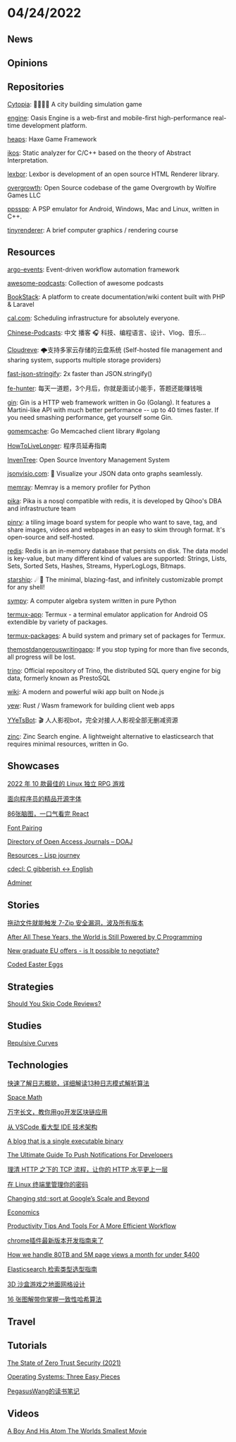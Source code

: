 # 04/24/2022

## News

## Opinions

## Repositories
[Cytopia](https://github.com/CytopiaTeam/Cytopia): 🌳🏡🏢🌲 A city building simulation game

[engine](https://github.com/oasis-engine/engine): Oasis Engine is a web-first and mobile-first high-performance real-time development platform.

[heaps](https://github.com/HeapsIO/heaps): Haxe Game Framework

[ikos](https://github.com/NASA-SW-VnV/ikos): Static analyzer for C/C++ based on the theory of Abstract Interpretation.

[lexbor](https://github.com/lexbor/lexbor): Lexbor is development of an open source HTML Renderer library.

[overgrowth](https://github.com/WolfireGames/overgrowth): Open Source codebase of the game Overgrowth by Wolfire Games LLC

[ppsspp](https://github.com/hrydgard/ppsspp): A PSP emulator for Android, Windows, Mac and Linux, written in C++.

[tinyrenderer](https://github.com/ssloy/tinyrenderer): A brief computer graphics / rendering course

## Resources
[argo-events](https://github.com/argoproj/argo-events): Event-driven workflow automation framework

[awesome-podcasts](https://github.com/rShetty/awesome-podcasts): Collection of awesome podcasts

[BookStack](https://github.com/BookStackApp/BookStack): A platform to create documentation/wiki content built with PHP & Laravel

[cal.com](https://github.com/calcom/cal.com): Scheduling infrastructure for absolutely everyone.

[Chinese-Podcasts](https://github.com/alaskasquirrel/Chinese-Podcasts): 中文 播客 🎧 科技、编程语言、设计、Vlog、音乐...

[Cloudreve](https://github.com/cloudreve/Cloudreve): 🌩支持多家云存储的云盘系统 (Self-hosted file management and sharing system, supports multiple storage providers)

[fast-json-stringify](https://github.com/fastify/fast-json-stringify): 2x faster than JSON.stringify()

[fe-hunter](https://github.com/BetaSu/fe-hunter): 每天一道题，3个月后，你就是面试小能手，答题还能赚钱哦

[gin](https://github.com/gin-gonic/gin): Gin is a HTTP web framework written in Go (Golang). It features a Martini-like API with much better performance -- up to 40 times faster. If you need smashing performance, get yourself some Gin.

[gomemcache](https://github.com/bradfitz/gomemcache): Go Memcached client library #golang

[HowToLiveLonger](https://github.com/geekan/HowToLiveLonger): 程序员延寿指南

[InvenTree](https://github.com/inventree/InvenTree): Open Source Inventory Management System

[jsonvisio.com](https://github.com/AykutSarac/jsonvisio.com): 🧩 Visualize your JSON data onto graphs seamlessly.

[memray](https://github.com/bloomberg/memray): Memray is a memory profiler for Python

[pika](https://github.com/OpenAtomFoundation/pika): Pika is a nosql compatible with redis, it is developed by Qihoo's DBA and infrastructure team

[pinry](https://github.com/pinry/pinry): a tiling image board system for people who want to save, tag, and share images, videos and webpages in an easy to skim through format. It's open-source and self-hosted.

[redis](https://github.com/redis/redis): Redis is an in-memory database that persists on disk. The data model is key-value, but many different kind of values are supported: Strings, Lists, Sets, Sorted Sets, Hashes, Streams, HyperLogLogs, Bitmaps.

[starship](https://github.com/starship/starship): ☄🌌️ The minimal, blazing-fast, and infinitely customizable prompt for any shell!

[sympy](https://github.com/sympy/sympy): A computer algebra system written in pure Python

[termux-app](https://github.com/termux/termux-app): Termux - a terminal emulator application for Android OS extendible by variety of packages.

[termux-packages](https://github.com/termux/termux-packages): A build system and primary set of packages for Termux.

[themostdangerouswritingapp](https://github.com/maebert/themostdangerouswritingapp): If you stop typing for more than five seconds, all progress will be lost.

[trino](https://github.com/trinodb/trino): Official repository of Trino, the distributed SQL query engine for big data, formerly known as PrestoSQL

[wiki](https://github.com/requarks/wiki): A modern and powerful wiki app built on Node.js

[yew](https://github.com/yewstack/yew): Rust / Wasm framework for building client web apps

[YYeTsBot](https://github.com/tgbot-collection/YYeTsBot): 🎬 人人影视bot，完全对接人人影视全部无删减资源

[zinc](https://github.com/zinclabs/zinc): Zinc Search engine. A lightweight alternative to elasticsearch that requires minimal resources, written in Go.

## Showcases
[2022 年 10 款最佳的 Linux 独立 RPG 游戏](https://linux.cn/article-14479-1.html)

[面向程序员的精品开源字体](https://my.oschina.net/hardbone/blog/5515310)

[86张脑图，一口气看完 React](https://mp.weixin.qq.com/s/kVTwB1rMRJKay_HpMrbRjw)

[Font Pairing](https://www.fontpairings.com/font-paring-tool.html)

[Directory of Open Access Journals – DOAJ](https://doaj.org/)

[Resources - Lisp journey](https://lisp-journey.gitlab.io/resources/)

[cdecl: C gibberish ↔ English](https://cdecl.org/)

[Adminer](https://www.adminer.org/en/)

## Stories
[拖动文件就能触发 7-Zip 安全漏洞，波及所有版本](https://www.oschina.net/news/191862/7-zip-vulnerabilities)

[After All These Years, the World is Still Powered by C Programming](https://www.toptal.com/c/after-all-these-years-the-world-is-still-powered-by-c-programming)

[New graduate EU offers - is It possible to negotiate?](https://ludoro.github.io/blog/career/2022/02/14/newgrad.html)

[Coded Easter Eggs](https://www.i-programmer.info/babbages-bag/2340-coded-easter-eggs.html)

## Strategies
[Should You Skip Code Reviews?](https://mergeboard.com/blog/5-should-you-skip-code-reviews/)

## Studies
[Repulsive Curves](https://www.cs.cmu.edu/~kmcrane/Projects/RepulsiveCurves/index.html)

## Technologies
[快速了解日志概貌，详细解读13种日志模式解析算法](https://my.oschina.net/yunzhihui/blog/5514043)

[Space Math](https://aimath.org/~farmer/spacemath/)

[万字长文，教你用go开发区块链应用](https://mp.weixin.qq.com/s/cjftQIFqdTYHt3pqcbfzdQ)

[从 VSCode 看大型 IDE 技术架构](https://cloud.tencent.com/developer/article/1586388)

[A blog that is a single executable binary](https://www.andreinc.net/2022/04/10/a-blog-that-is-a-single-executable-binary)

[The Ultimate Guide To Push Notifications For Developers](https://www.smashingmagazine.com/2022/04/guide-push-notifications-developers/)

[理清 HTTP 之下的 TCP 流程，让你的 HTTP 水平更上一层](https://mp.weixin.qq.com/s/RZoi7DZHAjU_qP8XUCuXMQ)

[在 Linux 终端里管理你的密码](https://linux.cn/article-14480-1.html)

[Changing std::sort at Google’s Scale and Beyond](https://danlark.org/2022/04/20/changing-stdsort-at-googles-scale-and-beyond/)

[Economics](https://thorconpower.com/economics/)

[Productivity Tips And Tools For A More Efficient Workflow](https://www.smashingmagazine.com/2022/04/productivity-tips-tools/)

[chrome插件最新版本开发指南来了](https://juejin.cn/post/7051466934948200461)

[How we handle 80TB and 5M page views a month for under $400](https://blog.polyhaven.com/how-we-handle-80tb-and-5m-page-views-a-month-for-under-400/)

[Elasticsearch 检索类型选型指南](https://mp.weixin.qq.com/s/KeDaA_1CS95FR40ICQYcbg)

[3D 沙盒游戏之地面网格设计](https://my.oschina.net/o2team/blog/5515596)

[16 张图解带你掌握一致性哈希算法](https://my.oschina.net/u/4526289/blog/5462525)

## Travel

## Tutorials
[The State of Zero Trust Security (2021)](https://www.okta.com/sites/default/files/2021-07/WPR-2021-ZeroTrust-070821.pdf)

[Operating Systems: Three Easy Pieces](https://pages.cs.wisc.edu/~remzi/OSTEP/)

[PegasusWang的读书笔记](https://pegasuswang.readthedocs.io/zh/latest/)

## Videos
[A Boy And His Atom The Worlds Smallest Movie](https://www.youtube.com/watch?v=PxzXnDFypwI)
